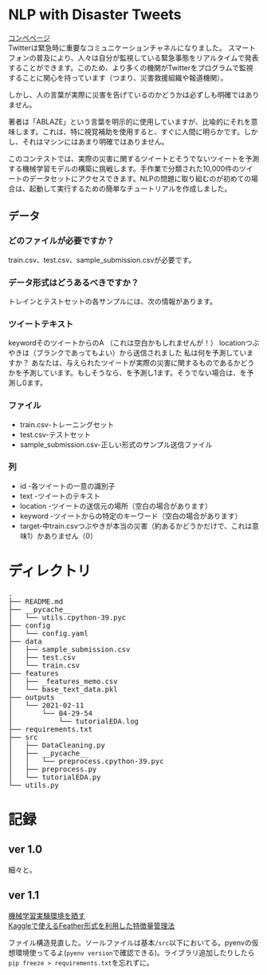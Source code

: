 # NLP with Disaster Tweets 
[コンペページ](https://www.kaggle.com/c/nlp-getting-started)  
Twitterは緊急時に重要なコミュニケーションチャネルになりました。
スマートフォンの普及により、人々は自分が監視している緊急事態をリアルタイムで発表することができます。このため、より多くの機関がTwitterをプログラムで監視することに関心を持っています（つまり、災害救援組織や報道機関）。

しかし、人の言葉が実際に災害を告げているのかどうかは必ずしも明確ではありません。

著者は「ABLAZE」という言葉を明示的に使用していますが、比喩的にそれを意味します。これは、特に視覚補助を使用すると、すぐに人間に明らかです。しかし、それはマシンにはあまり明確ではありません。

このコンテストでは、実際の災害に関するツイートとそうでないツイートを予測する機械学習モデルの構築に挑戦します。手作業で分類された10,000件のツイートのデータセットにアクセスできます。NLPの問題に取り組むのが初めての場合は、起動して実行するための簡単なチュートリアルを作成しました。

## データ
### どのファイルが必要ですか？
train.csv、test.csv、sample_submission.csvが必要です。

### データ形式はどうあるべきですか？
トレインとテストセットの各サンプルには、次の情報があります。

### ツイートテキスト
keywordそのツイートからのA （これは空白かもしれませんが！）
locationつぶやきは（ブランクであってもよい）から送信されました
私は何を予測していますか？
あなたは、与えられたツイートが実際の災害に関するものであるかどうかを予測しています。もしそうなら、を予測し1ます。そうでない場合は、を予測し0ます。

### ファイル
* train.csv-トレーニングセット
* test.csv-テストセット
* sample_submission.csv-正しい形式のサンプル送信ファイル

### 列
* id -各ツイートの一意の識別子
* text -ツイートのテキスト
* location -ツイートの送信元の場所（空白の場合があります）
* keyword -ツイートからの特定のキーワード（空白の場合があります）
* target-中train.csvつぶやきが本当の災害（約あるかどうかだけで、これは意味1）かありません（0）

# ディレクトリ
<pre>
.  
├── README.md  
├── __pycache__  
│   └── utils.cpython-39.pyc  
├── config  
│   └── config.yaml  
├── data  
│   ├── sample_submission.csv  
│   ├── test.csv  
│   └── train.csv  
├── features  
│   ├── _features_memo.csv  
│   └── base_text_data.pkl  
├── outputs  
│   └── 2021-02-11  
│       └── 04-29-54  
│           └── tutorialEDA.log  
├── requirements.txt  
├── src  
│   ├── DataCleaning.py  
│   ├── __pycache__  
│   │   └── preprocess.cpython-39.pyc  
│   ├── preprocess.py  
│   └── tutorialEDA.py  
└── utils.py  
</pre>

# 記録

## ver 1.0
細々と。

## ver 1.1
[機械学習実験環境を晒す](https://qiita.com/chizuchizu/items/8261bb831b2eebf1a6af#git%E9%96%A2%E4%BF%82)  
[Kaggleで使えるFeather形式を利用した特徴量管理法](https://amalog.hateblo.jp/entry/kaggle-feature-management)

ファイル構造見直した。ソールファイルは基本`/src`以下においてる。pyenvの仮想環境使ってるよ(`pyenv version`で確認できる)。ライブラリ追加したりしたら`pip freeze > requirements.txt`を忘れずに。